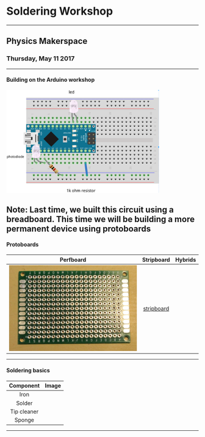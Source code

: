 # Soldering Workshop
--------------------
## Physics Makerspace
### Thursday, May 11 2017
---
#### Building on the Arduino workshop
<img src="/images/completedBreadboard.png" width="400">

Note:
Last time, we built this circuit using a breadboard. This time we will be building a more permanent device using protoboards
---
#### Protoboards
Perfboard | Stripboard | Hybrids
:---:|:---:|:---:
<img src="/images/protoboard.JPG" width="400"> | [stripboard](/images/stripboard.jpg) |
---
#### Soldering basics
Component | Image
:---:|:---:
Iron |
Solder |
Tip cleaner |
Sponge |
---
####
